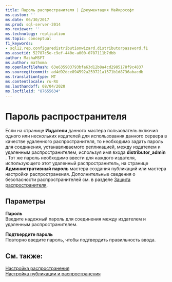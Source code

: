 ```yaml
---
title: Пароль распространителя | Документация Майкрософт
ms.custom: ''
ms.date: 06/30/2017
ms.prod: sql-server-2014
ms.reviewer: ''
ms.technology: replication
ms.topic: conceptual
f1_keywords:
- sql12.rep.configuredistributionwizard.distributorpassword.f1
ms.assetid: 52787c5e-c9ef-440e-a000-0787111b7dbb
author: MashaMSFT
ms.author: mathoma
ms.openlocfilehash: 63e635903793bfa63d12b8a4cd2985178f9c4837
ms.sourcegitcommit: ad4d92dce894592a259721a1571b1d8736abacdb
ms.translationtype: MT
ms.contentlocale: ru-RU
ms.lasthandoff: 08/04/2020
ms.locfileid: "87655634"
---
```

# <a name="distributor-password"></a>Пароль распространителя
  Если на странице **Издатели** данного мастера пользователь включил одного или нескольких издателей для использования данного сервера в качестве удаленного распространителя, то необходимо задать пароль для соединения, устанавливаемого репликацией, между издателем и удаленным распространителем, используя имя входа **distributor_admin** . Тот же пароль необходимо ввести для каждого издателя, использующего этот удаленный распространитель, на странице **Административный пароль** мастера создания публикаций или мастера настройки распространения. Дополнительные сведения о безопасности распространителей см. в разделе [Защита распространителя](security/secure-the-distributor.md).  
  
## <a name="options"></a>Параметры  
 **Пароль**  
 Введите надежный пароль для соединения между издателем и удаленным распространителем.  
  
 **Подтвердите пароль**  
 Повторно введите пароль, чтобы подтвердить правильность ввода.  
  
## <a name="see-also"></a>См. также:  
 [Настройка распространения](configure-distribution.md)   
 [Настройка публикации и распространения](configure-publishing-and-distribution.md)  
  
  

